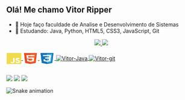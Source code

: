 ## Olá! Me chamo Vitor Ripper

- 🔭 Hoje faço faculdade de Analise e Desenvolvimento de Sistemas
- 🌱 Estudando: Java, Python, HTML5, CSS3, JavaScript, Git

<div align="center">
  <a href="https://github.com/vitorripper">
  <img height="180em" src="https://github-readme-stats.vercel.app/api?username=vitorripper&show_icons=true&theme=dark&include_all_commits=true&count_private=true"/>
  <img height="140em" src="https://github-readme-stats.vercel.app/api/top-langs/?username=vitorripper&layout=compact&langs_count=7&theme=dark"/>
</div>
<div style="display: inline_block"><br>
  <img align="center" alt="Vitor-Js" height="30" width="40" src="https://raw.githubusercontent.com/devicons/devicon/master/icons/javascript/javascript-plain.svg">
  <img align="center" alt="Vitor-HTML" height="30" width="40" src="https://raw.githubusercontent.com/devicons/devicon/master/icons/html5/html5-original.svg">
  <img align="center" alt="Vitor-CSS" height="30" width="40" src="https://raw.githubusercontent.com/devicons/devicon/master/icons/css3/css3-original.svg">
  <img align ="center" alt="Vitor-Java" height="30" width="40"
src="https://cdn.jsdelivr.net/gh/devicons/devicon/icons/java/java-original.svg" />
  <img align ="center" alt="Vitor-git" height="30" width="40"
src="https://cdn.jsdelivr.net/gh/devicons/devicon/icons/git/git-original.svg" />
</div>
   
   ##

<div>
  <a href="https://instagram.com/vitorripper_" target="_blank"><img src="https://img.shields.io/badge/-Instagram-%23E4405F?style=for-the-badge&logo=instagram&logoColor=white" target="_blank"></a>
  <a href = "vitor.ripper24@gmail.com"><img src="https://img.shields.io/badge/-Gmail-%23333?style=for-the-badge&logo=gmail&logoColor=white" target="_blank"></a>
  <a href="https://www.linkedin.com/in/vitor-ripper-9b63951a3/" target="_blank"><img src="https://img.shields.io/badge/-LinkedIn-%230077B5?style=for-the-badge&logo=linkedin&logoColor=white" target="_blank"></a> 
  
  ![Snake animation](https://github.com/vitorripper/vitorripper/blob/output/github-contribution-grid-snake.svg)
  
</div>
